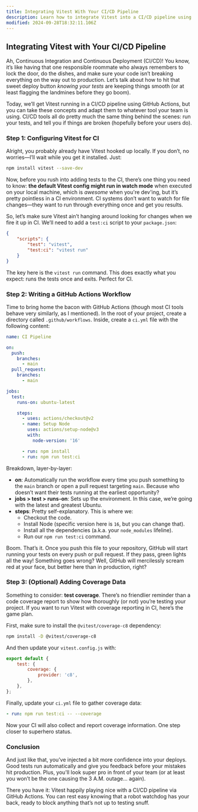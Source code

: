 ```yaml
---
title: Integrating Vitest With Your CI/CD Pipeline
description: Learn how to integrate Vitest into a CI/CD pipeline using GitHub Actions.
modified: 2024-09-28T18:32:11.106Z
---
```


## Integrating Vitest with Your CI/CD Pipeline

Ah, Continuous Integration and Continuous Deployment (CI/CD)! You know, it’s like having that one responsible roommate who always remembers to lock the door, do the dishes, and make sure your code isn’t breaking everything on the way out to production. Let’s talk about how to hit that sweet deploy button *knowing your tests* are keeping things smooth (or at least flagging the landmines before they go boom).

Today, we’ll get Vitest running in a CI/CD pipeline using GitHub Actions, but you can take these concepts and adapt them to whatever tool your team is using. CI/CD tools all do pretty much the same thing behind the scenes: run your tests, and tell you if things are broken (hopefully before your users do).

### Step 1: Configuring Vitest for CI

Alright, you probably already have Vitest hooked up locally. If you don’t, no worries—I’ll wait while you get it installed. Just:

```bash
npm install vitest --save-dev
```

Now, before you rush into adding tests to the CI, there’s one thing you need to know: **the default Vitest config might run in watch mode** when executed on your local machine, which is *awesome* when you're dev'ing, but it’s pretty pointless in a CI environment. CI systems don’t want to watch for file changes—they want to run through everything once and get you results.

So, let’s make sure Vitest ain’t hanging around looking for changes when we fire it up in CI. We’ll need to add a `test:ci` script to your `package.json`:

```json
{
	"scripts": {
		"test": "vitest",
		"test:ci": "vitest run"
	}
}
```

The key here is the `vitest run` command. This does exactly what you expect: runs the tests once and exits. Perfect for CI.

### Step 2: Writing a GitHub Actions Workflow

Time to bring home the bacon with GitHub Actions (though most CI tools behave very similarly, as I mentioned). In the root of your project, create a directory called `.github/workflows`. Inside, create a `ci.yml` file with the following content:

```yaml
name: CI Pipeline

on:
  push:
    branches:
      - main
  pull_request:
    branches:
      - main

jobs:
  test:
    runs-on: ubuntu-latest

    steps:
      - uses: actions/checkout@v2
      - name: Setup Node
        uses: actions/setup-node@v3
        with:
          node-version: '16'

      - run: npm install
      - run: npm run test:ci
```

Breakdown, layer-by-layer:

- **on**: Automatically run the workflow every time you push something to the `main` branch or open a pull request targeting `main`. Because who doesn’t want their tests running at the earliest opportunity?
- **jobs > test > runs-on**: Sets up the environment. In this case, we’re going with the latest and greatest Ubuntu.
- **steps**: Pretty self-explanatory. This is where we:
  - Checkout the code.
  - Install Node (specific version here is `16`, but you can change that).
  - Install all the dependencies (a.k.a. your `node_modules` lifeline).
  - Run our `npm run test:ci` command.

Boom. That’s it. Once you push this file to your repository, GitHub will start running your tests on every push or pull request. If they pass, green lights all the way! Something goes wrong? Well, GitHub will mercilessly scream red at your face, but better here than in production, right?

### Step 3: (Optional) Adding Coverage Data

Something to consider: **test coverage**. There’s no friendlier reminder than a code coverage report to show how thoroughly (or not) you’re testing your project. If you want to run Vitest with coverage reporting in CI, here’s the game plan.

First, make sure to install the `@vitest/coverage-c8` dependency:

```bash
npm install -D @vitest/coverage-c8
```

And then update your `vitest.config.js` with:

```js
export default {
	test: {
		coverage: {
			provider: 'c8',
		},
	},
};
```

Finally, update your `ci.yml` file to gather coverage data:

```yaml
- run: npm run test:ci -- --coverage
```

Now your CI will also collect and report coverage information. One step closer to superhero status.

### Conclusion

And just like that, you’ve injected a bit more confidence into your deploys. Good tests run automatically and give you feedback before your mistakes hit production. Plus, you'll look super pro in front of your team (or at least you won’t be the one causing the 3 A.M. outage… again).

There you have it: Vitest happily playing nice with a CI/CD pipeline via GitHub Actions. You can rest easy knowing that a robot watchdog has your back, ready to block anything that’s not up to testing snuff.
